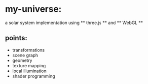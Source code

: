 # my-universe:
a solar system implementation using ** three.js ** and ** WebGL **

## points:
* transformations
* scene graph
* geometry
* texture mapping
* local illumination
* shader programming
